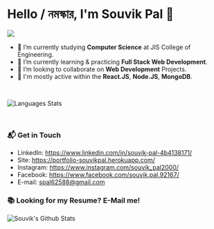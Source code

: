 # Hello / নমস্কার, I'm Souvik Pal 👋

<img align="left" src="https://user-images.githubusercontent.com/64771649/153574835-24e7d969-373f-42c0-b031-fbe5e79c6e3d.gif">

<br />

- 🔭 I’m currently studying **Computer Science** at JIS College of Engineering.
- 🌱 I’m currently learning & practicing **Full Stack Web Development**.
- 👯 I’m looking to collaborate on **Web Development** Projects.
- 💬 I'm mostly active within the **React.JS**, **Node.JS**, **MongoDB**.

<br />

![Languages Stats](https://github-readme-stats-eight-theta.vercel.app/api/top-langs/?username=souvikpal2000&layout=compact&theme=radical)

<br clear="left"/>

### 📬 Get in Touch

- LinkedIn: https://www.linkedin.com/in/souvik-pal-4b4138171/
- Site: https://portfolio-souvikpal.herokuapp.com/
- Instagram: https://www.instagram.com/souvik_pal2000/
- Facebook: https://www.facebook.com/souvik.pal.92167/
- E-mail: spal62588@gmail.com

### 📚 Looking for my Resume? E-Mail me!

![Souvik's Github Stats](https://github-readme-stats.vercel.app/api?username=souvikpal2000&show_icons=true&theme=radical)